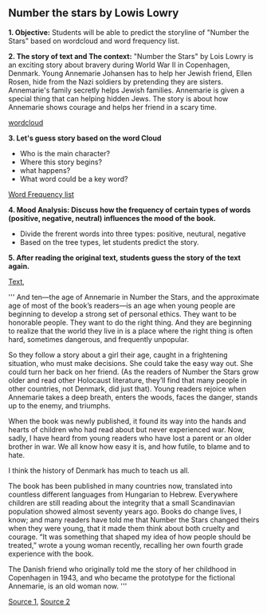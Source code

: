 ## Number the stars by Lowis Lowry ## 
**1. Objective:**
Students will be able to predict the storyline of "Number the Stars" based on wordcloud and word frequency list.
   
**2. The story of text and The context:** 
"Number the Stars" by Lois Lowry is an exciting story about bravery during World War II in Copenhagen, Denmark. Young Annemarie Johansen has to help her Jewish friend, Ellen Rosen, hide from the Nazi soldiers by pretending they are sisters. Annemarie's family secretly helps Jewish families. Annemarie is given a special thing that can helping hidden Jews. The story is about how Annemarie shows courage and helps her friend in a scary time.

[wordcloud](https://github.com/Englishson0909/2024spring/raw/main/wordcloud0415.png)

**3. Let's guess story based on the word Cloud**
  - Who is the main character?
  - Where this story begins?
  - what happens?
  - What word could be a key word?

    
 [Word Frequency list](https://github.com/Englishson0909/2024spring/raw/main/word_frequency.csv)
    
**4. Mood Analysis: Discuss how the frequency of certain types of words (positive, negative, neutral) influences the mood of the book.**
   - Divide the frerent words into three types: positive, neutural, negative
   - Based on the tree types, let students predict the story. 

**5. After reading the original text, students guess the story of the text again.**


[Text](https://github.com/Englishson0909/2024spring/raw/main/Reading1readme.md), 

'''
And ten—the age of Annemarie in Number the Stars, and the approximate age of most of the book’s readers—is an age when young people are beginning to develop a strong set of personal ethics. They want to be honorable people. They want to do the right thing. And they are beginning to realize that the world they live in is a place where the right thing is often hard, sometimes dangerous, and frequently unpopular.

So they follow a story about a girl their age, caught in a frightening situation, who must make decisions. She could take the easy way out. She could turn her back on her friend. (As the readers of Number the Stars grow older and read other Holocaust literature, they’ll find that many people in other countries, not Denmark, did just that). Young readers rejoice when Annemarie takes a deep breath, enters the woods, faces the danger, stands up to the enemy, and triumphs.

When the book was newly published, it found its way into the hands and hearts of children who had read about but never experienced war. Now, sadly, I have heard from young readers who have lost a parent or an older brother in war. We all know how easy it is, and how futile, to blame and to hate.

I think the history of Denmark has much to teach us all.

The book has been published in many countries now, translated into countless different languages from Hungarian to Hebrew. Everywhere children are still reading about the integrity that a small Scandinavian population showed almost seventy years ago. Books do change lives, I know; and many readers have told me that Number the Stars changed theirs when they were young, that it made them think about both cruelty and courage. “It was something that shaped my idea of how people should be treated,” wrote a young woman recently, recalling her own fourth grade experience with the book.

The Danish friend who originally told me the story of her childhood in Copenhagen in 1943, and who became the prototype for the fictional Annemarie, is an old woman now. 
'''


[Source 1](https://www.readanybook.com/online/683802), [Source 2](https://chat.openai.com)


